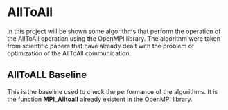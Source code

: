 # AllToAll

In this project will be shown some algorithms that perform the operation of the AllToAll operation using the OpenMPI library. The algorithm were taken from scientific papers that have already dealt with the problem of optimization of the AllToAll communication.

## AllToALL Baseline

This is the baseline used to check the performance of the algorithms. It is the function **MPI_Alltoall** already existent in the OpenMPI library.
